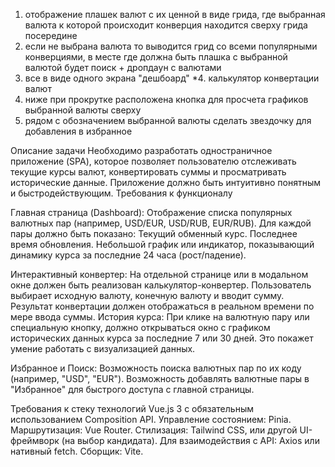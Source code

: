 
1. отображение плашек валют с их ценной в виде грида, где выбранная валюта к которой происходит конверция находится сверху грида посередине
2. если не выбрана валюта то выводится грид со всеми популярными конверциями, в месте где должна быть плашка с выбранной валютой будет поиск + дропдаун с валютами
3. все в виде одного экрана "дешбоард"
*4. калькулятор конвертации валют
5. ниже при прокрутке расположена кнопка для просчета графиков выбранной валюты сверху
6. рядом с обозначением выбранной валюты сделать звездочку для добавления в избранное

Описание задачи
Необходимо разработать одностраничное приложение (SPA), которое позволяет пользователю отслеживать текущие курсы валют, конвертировать суммы и просматривать исторические данные. Приложение должно быть интуитивно понятным и быстродействующим.
Требования к функционалу

Главная страница (Dashboard):
Отображение списка популярных валютных пар (например, USD/EUR, USD/RUB, EUR/RUB).
Для каждой пары должно быть показано:
Текущий обменный курс.
Последнее время обновления.
Небольшой график или индикатор, показывающий динамику курса за последние 24 часа (рост/падение).

Интерактивный конвертер:
На отдельной странице или в модальном окне должен быть реализован калькулятор-конвертер.
Пользователь выбирает исходную валюту, конечную валюту и вводит сумму.
Результат конвертации должен отображаться в реальном времени по мере ввода суммы.
История курса:
При клике на валютную пару или специальную кнопку, должно открываться окно с графиком исторических данных курса за последние 7 или 30 дней. Это покажет умение работать с визуализацией данных.

Избранное и Поиск:
Возможность поиска валютных пар по их коду (например, "USD", "EUR").
Возможность добавлять валютные пары в "Избранное" для быстрого доступа с главной страницы.

Требования к стеку технологий
Vue.js 3 с обязательным использованием Composition API.
Управление состоянием: Pinia.
Маршрутизация: Vue Router.
Стилизация: Tailwind CSS, или другой UI-фреймворк (на выбор кандидата).
Для взаимодействия с API: Axios или нативный fetch.
Сборщик: Vite.